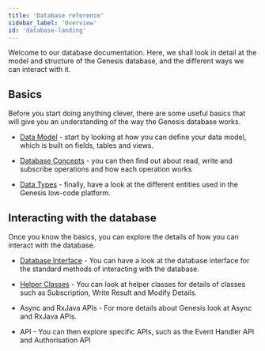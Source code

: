 ```yaml
---
title: 'Database reference'
sidebar_label: 'Overview'
id: 'database-landing'
---
```


Welcome to our database documentation. Here, we shall look in detail at the model and structure of the Genesis database, and the different ways we can interact with it.

## Basics

Before you start doing anything clever, there are some useful basics that will give you an understanding of the way the Genesis database works.

- [Data Model](/database/fields-tables-views/fields-tables-views/) - start by looking at how you can define your data model, which is built on fields, tables and views.

- [Database Concepts](/database/database-concepts/read/) - you can then find out about read, write and subscribe operations and how each operation works

- [Data Types](/database/data-types/table-entities/) - finally, have a look at the different entities used in the Genesis low-code platform.

## Interacting with the database

Once you know the basics, you can explore the details of how you can interact with the database.

- [Database Interface](/database/database-interface/entity-db/) - You can have a look at the database interface for the standard methods of interacting with the database.
 

- [Helper Classes](/database/helper-classes/) - You can look at helper classes for details of classes such as Subscription, Write Result and Modify Details.

- Async and RxJava APIs - For more details about Genesis look at Async and RxJava APIs.


- API - You can then explore specific APIs, such as the Event Handler API and Authorisation API


